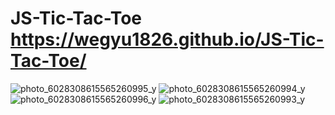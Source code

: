 # JS-Tic-Tac-Toe https://wegyu1826.github.io/JS-Tic-Tac-Toe/
![photo_6028308615565260995_y](https://user-images.githubusercontent.com/79543679/184191284-e7832c2b-65f5-4f9c-8c38-9d780c0d4483.jpeg)
![photo_6028308615565260994_y](https://user-images.githubusercontent.com/79543679/184191331-406af54f-775b-4619-ba59-7d945401dda3.jpeg)
![photo_6028308615565260996_y](https://user-images.githubusercontent.com/79543679/184191337-c86531f5-2d62-4fc3-a718-4733c7305424.jpeg)
![photo_6028308615565260993_y](https://user-images.githubusercontent.com/79543679/184191360-4c528b28-d222-4be4-b61e-35a710cb4f25.jpeg)
